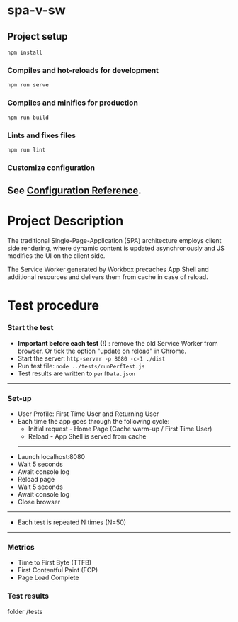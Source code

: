 # spa-v-sw

## Project setup
```
npm install
```
### Compiles and hot-reloads for development
```
npm run serve
```
### Compiles and minifies for production
```
npm run build
```
### Lints and fixes files
```
npm run lint
```
### Customize configuration
See [Configuration Reference](https://cli.vuejs.org/config/).
------------------------------------------------------------------------------

# Project Description
The traditional Single-Page-Application (SPA) architecture employs client side rendering, where dynamic content is updated asynchronously and JS modifies the UI on the client side.

The Service Worker generated by Workbox precaches App Shell and additional resources and delivers them from cache in case of reload.

# Test procedure
### Start the test
- __Important before each test (!)__ : remove the old Service Worker from browser. Or tick the option "update on reload" in Chrome. 
- Start the server: `http-server -p 8080 -c-1 ./dist`
- Run test file: `node ../tests/runPerfTest.js`
- Test results are written to `perfData.json`
---------------------------------------
### Set-up
- User Profile: First Time User and Returning User
- Each time the app goes through the following cycle:
    - Initial request - Home Page (Cache warm-up / First Time User)
    - Reload - App Shell is served from cache
    ---------------------------------------
- Launch localhost:8080
- Wait 5 seconds
- Await console log
- Reload page
- Wait 5 seconds
- Await console log
- Close browser
--------------------------------------
-  Each test is repeated N times (N=50)
--------------------------------------
### Metrics
- Time to First Byte (TTFB)
- First Contentful Paint (FCP)
- Page Load Complete 

### Test results
folder /tests

